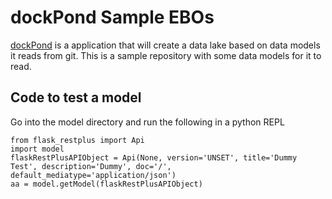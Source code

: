 # dockPond Sample EBOs

[dockPond](https://github.com/rmetcalf9/dockPond) is a application that will create a data lake based on data models it reads from git. This is a sample repository with some data models for it to read.


## Code to test a model

Go into the model directory and run the following in a python REPL
```
from flask_restplus import Api
import model
flaskRestPlusAPIObject = Api(None, version='UNSET', title='Dummy Test', description='Dummy', doc='/', default_mediatype='application/json')
aa = model.getModel(flaskRestPlusAPIObject)
```
